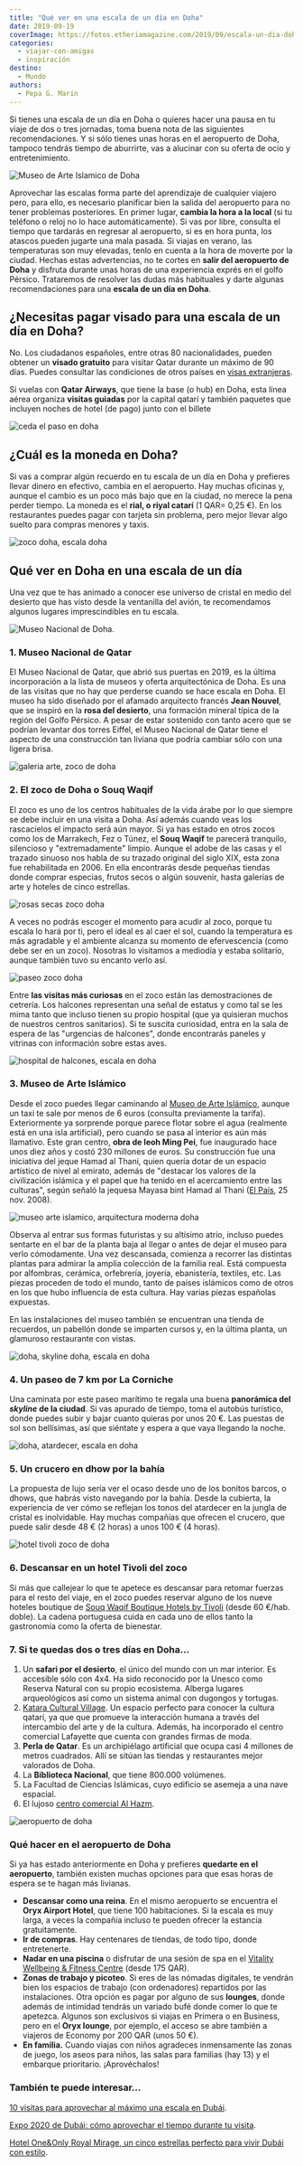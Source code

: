 ```yaml
---
title: "Qué ver en una escala de un día en Doha"
date: 2019-09-19
coverImage: https://fotos.etheriamagazine.com/2019/09/escala-un-dia-doha-museo-arte.jpg
categories: 
  - viajar-con-amigas
  - inspiración
destino: 
  - Mundo
authors: 
  - Pepa G. Marín
---
```


Si tienes una escala de un día en Doha o quieres hacer una pausa en tu viaje de dos o tres jornadas, toma buena nota de las siguientes recomendaciones. Y si sólo tienes unas horas en el aeropuerto de Doha, tampoco tendrás tiempo de aburrirte, vas a alucinar con su oferta de ocio y entretenimiento.

![Museo de Arte Islamico de Doha](https://fotos.etheriamagazine.com/2019/09/escala-doha-museo-arte-islamico.jpg "Museo de Arte Islámico de Doha. © Pepa Gª")

Aprovechar las escalas forma parte del aprendizaje de cualquier viajero pero, para ello, 
es necesario planificar bien la salida del aeropuerto para no tener problemas 
posteriores. En primer lugar, **cambia la hora a la local** (si tu teléfono o reloj no 
lo hace automáticamente). Si vas por libre, consulta el tiempo que tardarás en regresar 
al aeropuerto, si es en hora punta, los atascos pueden jugarte una mala pasada. Si 
viajas en verano, las temperaturas son muy elevadas, tenlo en cuenta a la hora de 
moverte por la ciudad. Hechas estas advertencias, no te cortes en **salir del aeropuerto 
de Doha** y disfruta durante unas horas de una experiencia exprés en el golfo Pérsico. 
Trataremos de resolver las dudas más habituales y darte algunas recomendaciones para una 
**escala de un día en Doha**. 

## ¿Necesitas pagar visado para una escala de un día en Doha?

No. Los ciudadanos españoles, entre otras 80 nacionalidades, pueden obtener un **visado 
gratuito** para visitar Qatar durante un máximo de 90 días. Puedes consultar las 
condiciones de otros países en [visas 
extranjeras](https://www.qatarairways.com/en/visa-free-arrival.html). 

Si vuelas con **Qatar Airways**, que tiene la base (o hub) en Doha, esta línea aérea 
organiza **visitas guiadas** por la capital qatarí y también paquetes que incluyen 
noches de hotel (de pago) junto con el billete 

![ceda el paso en doha](https://fotos.etheriamagazine.com/2019/09/escala-doha-trafico.jpg "Curiosidad: señales de tráfico en Doha. © Pepa Gª")

## ¿Cuál es la moneda en Doha?

Si vas a comprar algún recuerdo en tu escala de un día en Doha y prefieres llevar dinero 
en efectivo, cambia en el aeropuerto. Hay muchas oficinas y, aunque el cambio es un poco 
más bajo que en la ciudad, no merece la pena perder tiempo. La moneda es el **rial, o 
riyal catarí** (1 QAR= 0,25 €). En los restaurantes puedes pagar con tarjeta sin 
problema, pero mejor llevar algo suelto para compras menores y taxis. 

![zoco doha, escala doha](https://fotos.etheriamagazine.com/2019/09/escala-doha-paseo-zoco.jpg "Zoco de Doha. © Pepa Gª")

## Qué ver en Doha en una escala de un día

Una vez que te has animado a conocer ese universo de cristal en medio del desierto que 
has visto desde la ventanilla del avión, te recomendamos algunos lugares imprescindibles 
en tu escala. 

![Museo Nacional de Doha.](https://fotos.etheriamagazine.com/2019/09/nuevo-museo-nacional-doha-qatar.jpg "Museo Nacional de Doha. © MK Sriram")

### 1\. Museo Nacional de Qatar

El Museo Nacional de Qatar, que abrió sus puertas en 2019, es la última incorporación a 
la lista de museos y oferta arquitectónica de Doha. Es una de las visitas que no hay que 
perderse cuando se hace escala en Doha. El museo ha sido diseñado por el afamado 
arquitecto francés **Jean Nouvel**, que se inspiró en la **rosa del desierto**, una 
formación mineral típica de la región del Golfo Pérsico. A pesar de estar sostenido con 
tanto acero que se podrían levantar dos torres Eiffel, el Museo Nacional de Qatar tiene 
el aspecto de una construcción tan liviana que podría cambiar sólo con una ligera brisa. 

![galeria arte, zoco de doha](https://fotos.etheriamagazine.com/2019/09/escala-doha-galeria-arte.jpg "Galería de arte en el zoco de Doha. © Pepa Gª")

### 2\. El zoco de Doha o Souq Waqif

El zoco es uno de los centros habituales de la vida árabe por lo que siempre se debe 
incluir en una visita a Doha. Así además cuando veas los rascacielos el impacto será aún 
mayor. Si ya has estado en otros zocos como los de Marrakech, Fez o Túnez, el **Souq 
Waqif** te parecerá tranquilo, silencioso y "extremadamente" limpio. Aunque el adobe de 
las casas y el trazado sinuoso nos habla de su trazado original del siglo XIX, esta zona 
fue rehabilitada en 2006. En ella encontrarás desde pequeñas tiendas donde comprar 
especias, frutos secos o algún souvenir, hasta galerías de arte y hoteles de cinco 
estrellas. 

![rosas secas zoco doha](https://fotos.etheriamagazine.com/2019/09/escala-doha-zocos-rosas.jpg "Rosas secas en el zoco. © Pepa Gª")

A veces no podrás escoger el momento para acudir al zoco, porque tu escala lo hará por 
ti, pero el ideal es al caer el sol, cuando la temperatura es más agradable y el 
ambiente alcanza su momento de efervescencia (como debe ser en un zoco). Nosotras lo 
visitamos a mediodía y estaba solitario, aunque también tuvo su encanto verlo así. 

![paseo zoco doha](https://fotos.etheriamagazine.com/2019/09/escala-doha-zoco.jpg "Callejuelas del zoco de Doha. © Pepa Gª.")

Entre **las visitas más curiosas** en el zoco están las demostraciones de cetrería. Los 
halcones representan una señal de estatus y como tal se les mima tanto que incluso 
tienen su propio hospital (que ya quisieran muchos de nuestros centros sanitarios). Si 
te suscita curiosidad, entra en la sala de espera de las "urgencias de halcones", donde 
encontrarás paneles y vitrinas con información sobre estas aves. 

![hospital de halcones, escala en doha](https://fotos.etheriamagazine.com/2019/09/escala-doha-hospital-halcones.jpg "Nervios en el mostrador de 'Urgencias'. © Pepa Gª.")

### 3\. Museo de Arte Islámico

Desde el zoco puedes llegar caminando al [Museo de Arte 
Islámico](http://www.mia.org.qa/en/), aunque un taxi te sale por menos de 6 euros 
(consulta previamente la tarifa). Exteriormente ya sorprende porque parece flotar sobre 
el agua (realmente está en una isla artificial), pero cuando se pasa al interior es aún 
más llamativo. Este gran centro, **obra de Ieoh Ming Pei**, fue inaugurado hace unos 
diez años y costó 230 millones de euros. Su construcción fue una iniciativa del jeque 
Hamad al Thani, quien quería dotar de un espacio artístico de nivel al emirato, además 
de "destacar los valores de la civilización islámica y el papel que ha tenido en el 
acercamiento entre las culturas", según señaló la jequesa Mayasa bint Hamad al Thani 
([El País](https://elpais.com/diario/2008/11/25/cultura/1227567604_850215.html), 25 nov. 
2008). 

![museo arte islamico, arquitectura moderna doha](https://fotos.etheriamagazine.com/2019/09/escala-un-dia-doha-museo-arte.jpg "Futurista interior del Museo de Arte Islámico de Doha. © Pepa Gª.")

Observa al entrar sus formas futuristas y su altísimo atrio, incluso puedes sentarte en 
el bar de la planta baja al llegar o antes de dejar el museo para verlo cómodamente. Una 
vez descansada, comienza a recorrer las distintas plantas para admirar la amplia 
colección de la familia real. Está compuesta por alfombras, cerámica, orfebrería, 
joyería, ebanistería, textiles, etc. Las piezas proceden de todo el mundo, tanto de 
países islámicos como de otros en los que hubo influencia de esta cultura. Hay varias 
piezas españolas expuestas. 

En las instalaciones del museo también se encuentran una tienda de recuerdos, un 
pabellón donde se imparten cursos y, en la última planta, un glamuroso restaurante con 
vistas. 

![doha, skyline doha, escala en doha](https://fotos.etheriamagazine.com/2019/09/doha-escala-panoramica.jpg "Panorámica del skyline de Doha. ©Florian Wehde/ Unsplash")

### 4\. Un paseo de 7 km por La Corniche

Una caminata por este paseo marítimo te regala una buena **panorámica del _skyline_ de 
la ciudad**. Si vas apurado de tiempo, toma el autobús turístico, donde puedes subir y 
bajar cuanto quieras por unos 20 €. Las puestas de sol son bellísimas, así que siéntate 
y espera a que vaya llegando la noche. 

![doha, atardecer, escala en doha](https://fotos.etheriamagazine.com/2019/09/escala-doha-marina-atardecer.jpg "Atardecer sobre la Marina de Doha. ©PB")

### 5\. Un crucero en dhow por la bahía

La propuesta de lujo sería ver el ocaso desde uno de los bonitos barcos, o dhows, que 
habrás visto navegando por la bahía. Desde la cubierta, la experiencia de ver cómo se 
reflejan los tonos del atardecer en la jungla de cristal es inolvidable. Hay muchas 
compañías que ofrecen el crucero, que puede salir desde 48 € (2 horas) a unos 100 € (4 
horas). 

![hotel tivoli zoco de doha](https://fotos.etheriamagazine.com/2019/09/hotel-escala-doha.jpg "Hotel Tivoli situado en el zoco de Doha. © Pepa Gª.")

### 6\. Descansar en un hotel Tivoli del zoco

Si más que callejear lo que te apetece es descansar para retomar fuerzas para el resto 
del viaje, en el zoco puedes reservar alguno de los nueve hoteles boutique de [Souq 
Waqif Boutique Hotels by Tivoli](https://www.tivolihotels.com/en/souq-waqif-doha) (desde 
60 €/hab. doble). La cadena portuguesa cuida en cada uno de ellos tanto la gastronomía 
como la oferta de bienestar. 

### 7\. Si te quedas dos o tres días en Doha...

1. Un **safari por el desierto**, el único del mundo con un mar interior. Es accesible sólo con 4x4. Ha sido reconocido por la Unesco como Reserva Natural con su propio ecosistema. Alberga lugares arqueológicos así como un sistema animal con dugongos y tortugas.
2. [Katara Cultural Village](http://www.katara.net/en). Un espacio perfecto para conocer la cultura qatarí, ya que que promueve la interacción humana a través del intercambio del arte y de la cultura. Además, ha incorporado el centro comercial Lafayette que cuenta con grandes firmas de moda.
3. **Perla de Qatar**. Es un archipiélago artificial que ocupa casi 4 millones de metros cuadrados. Allí se sitúan las tiendas y restaurantes mejor valorados de Doha.
4. La **Biblioteca Nacional**, que tiene 800.000 volúmenes.
5. La Facultad de Ciencias Islámicas, cuyo edificio se asemeja a una nave espacial.
6. El lujoso [centro comercial Al Hazm](https://www.alhazm.com/).

![aeropuerto de doha](https://fotos.etheriamagazine.com/2019/09/aeropuerto-doha.jpg "© Aeropuerto de Doha.")

### Qué hacer en el aeropuerto de Doha

Si ya has estado anteriormente en Doha y prefieres **quedarte en el aeropuerto**, 
también existen muchas opciones para que esas horas de espera se te hagan más livianas. 

- **Descansar como una reina**. En el mismo aeropuerto se encuentra el **Oryx Airport Hotel**, que tiene 100 habitaciones. Si la escala es muy larga, a veces la compañía incluso te pueden ofrecer la estancia gratuitamente.
- **Ir de compras**. Hay centenares de tiendas, de todo tipo, donde entretenerte.
- **Nadar en una piscina** o disfrutar de una sesión de spa en el [Vitality Wellbeing & Fitness Centre](https://dohahamadairport.com/relax/vitality-wellbeing-fitness-centre) (desde 175 QAR).
- **Zonas de trabajo y picoteo**. Si eres de las nómadas digitales, te vendrán bien los espacios de trabajo (con ordenadores) repartidos por las instalaciones. Otra opción es pagar por alguno de sus **lounges**, donde además de intimidad tendrás un variado bufé donde comer lo que te apetezca. Algunos son exclusivos si viajas en Primera o en Business, pero en el **Oryx lounge**, por ejemplo, el acceso se abre también a viajeros de Economy por 200 QAR (unos 50 €).
- **En familia.** Cuando viajas con niños agradeces inmensamente las zonas de juego, los aseos para niños, las salas para familias (hay 13) y el embarque prioritario. ¡Aprovéchalos!

### También te puede interesar...

[10 visitas para aprovechar al máximo una escala en 
Dubái](https://etheriamagazine.com/2019/05/31/como-aprovechar-una-escala-en-dubai/). 

[Expo 2020 de Dubái: cómo aprovechar el tiempo durante tu 
visita](https://etheriamagazine.com/2021/12/20/visita-a-expo-2020-dubai/). 

[Hotel One&Only Royal Mirage, un cinco estrellas perfecto para vivir Dubái con 
estilo](https://etheriamagazine.com/2022/02/04/hotel-lujo-one-only-royal-mirage-dubai/).
